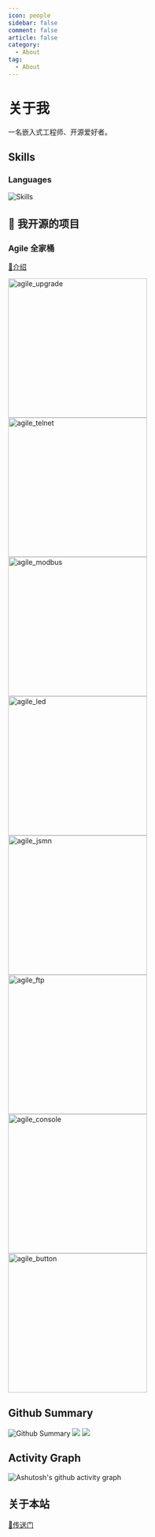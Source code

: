 ```yaml
---
icon: people
sidebar: false
comment: false
article: false
category:
  - About
tag:
  - About
---
```


# 关于我

一名嵌入式工程师、开源爱好者。

## Skills

### Languages

<img src="https://skillicons.dev/icons?i=c,cs,md&theme=dark&&perline=10" alt="Skills"/>

## 📘 我开源的项目

### Agile 全家桶

[🔗介绍](/agile_packages)

<p align="left">

  <a href="https://github.com/loogg/agile_upgrade">
    <img width="282" src="https://denvercoder1-github-readme-stats.vercel.app/api/pin/?username=loogg&repo=agile_upgrade&theme=react&bg_color=0D1117&hide_border=true&show_icons=true" alt="agile_upgrade"></a>

  <a href="https://github.com/loogg/agile_telnet">
    <img width="282" src="https://denvercoder1-github-readme-stats.vercel.app/api/pin/?username=loogg&repo=agile_telnet&theme=react&bg_color=0D1117&hide_border=true&show_icons=true" alt="agile_telnet"></a>

  <a href="https://github.com/loogg/agile_modbus">
    <img width="282" src="https://denvercoder1-github-readme-stats.vercel.app/api/pin/?username=loogg&repo=agile_modbus&theme=react&bg_color=1D1117&hide_border=true&show_icons=true" alt="agile_modbus"></a>

  <a href="https://github.com/loogg/agile_led">
    <img width="282" src="https://denvercoder1-github-readme-stats.vercel.app/api/pin/?username=loogg&repo=agile_led&theme=react&bg_color=1D1117&hide_border=true&show_icons=true" alt="agile_led"></a>

  <a href="https://github.com/loogg/agile_jsmn">
    <img width="282" src="https://denvercoder1-github-readme-stats.vercel.app/api/pin/?username=loogg&repo=agile_jsmn&theme=react&bg_color=1D1117&hide_border=true&show_icons=true" alt="agile_jsmn"></a>

  <a href="https://github.com/loogg/agile_ftp">
    <img width="282" src="https://denvercoder1-github-readme-stats.vercel.app/api/pin/?username=loogg&repo=agile_ftp&theme=react&bg_color=1D1117&hide_border=true&show_icons=true" alt="agile_ftp"></a>

  <a href="https://github.com/loogg/agile_console">
    <img width="282" src="https://denvercoder1-github-readme-stats.vercel.app/api/pin/?username=loogg&repo=agile_console&theme=react&bg_color=1D1117&hide_border=true&show_icons=true" alt="agile_console"></a>

  <a href="https://github.com/loogg/agile_button">
    <img width="282" src="https://denvercoder1-github-readme-stats.vercel.app/api/pin/?username=loogg&repo=agile_button&theme=react&bg_color=1D1117&hide_border=true&show_icons=true" alt="agile_button"></a>

</p>

## Github Summary

<img src="https://github-profile-trophy.vercel.app/?username=loogg&theme=radical&margin-w=25" alt="Github Summary"/>

<img src="https://github-readme-stats.vercel.app/api/top-langs/?username=loogg&theme=radical&layout=compact&bg_color=30,ef475d,904e95&title_color=fff&text_color=fff" />

<img src="https://github-readme-stats.vercel.app/api?username=loogg&count_private=true&show_icons=true&theme=radical&bg_color=30,ef475d,904e95&title_color=fff&text_color=fff" />

## Activity Graph

 ![Ashutosh's github activity graph](https://github-readme-activity-graph-sandy.vercel.app/graph?username=loogg&theme=dracula)

## 关于本站

[🔗传送门](/about/about.html)
